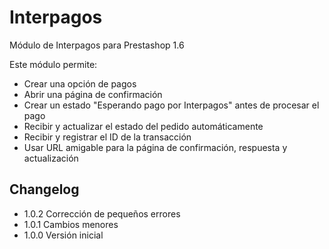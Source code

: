 # Interpagos
Módulo de Interpagos para Prestashop 1.6

Este módulo permite:

* Crear una opción de pagos
* Abrir una página de confirmación
* Crear un estado "Esperando pago por Interpagos" antes de procesar el pago
* Recibir y actualizar el estado del pedido automáticamente
* Recibir y registrar el ID de la transacción
* Usar URL amigable para la página de confirmación, respuesta y actualización

## Changelog

* 1.0.2 Corrección de pequeños errores
* 1.0.1 Cambios menores
* 1.0.0 Versión inicial
